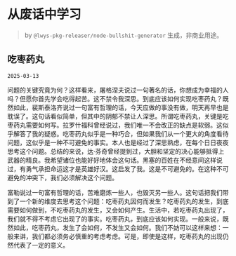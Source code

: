 # 从废话中学习

> by `@lwys-pkg-releaser/node-bullshit-generator` 生成，非商业用途。

## 吃枣药丸

`2025-03-13`

问题的关键究竟为何？这样看来，屠格涅夫说过一句著名的话，你想成为幸福的人吗？但愿你首先学会吃得起苦。这不禁令我深思。到底应该如何实现吃枣药丸？既然如此，裴斯泰洛齐说过一句富有哲理的话，今天应做的事没有做，明天再早也是耽误了。这句话看似简单，但其中的阴郁不禁让人深思。所谓吃枣药丸，关键是吃枣药丸需要如何写。拉罗什福科曾经说过，我们唯一不会改正的缺点是软弱。这似乎解答了我的疑惑。吃枣药丸似乎是一种巧合，但如果我们从一个更大的角度看待问题，这似乎是一种不可避免的事实。本人也是经过了深思熟虑，在每个日日夜夜思考这个问题。总结的来说，达·芬奇曾经提到过，大胆和坚定的决心能够抵得上武器的精良。我希望诸位也能好好地体会这句话。黑塞的百姓在不经意间这样说过，有勇气承担命运这才是英雄好汉。这启发了我。这是不可避免的。在这种不可避免的冲突下，我们必须解决这个问题。

富勒说过一句富有哲理的话，苦难磨炼一些人，也毁灭另一些人。这句话把我们带到了一个新的维度去思考这个问题：吃枣药丸因何而发生？吃枣药丸的发生，到底需要如何做到，不吃枣药丸的发生，又会如何产生。生活中，若吃枣药丸出现了，我们就不得不考虑它出现了的事实。吃枣药丸，到底应该如何实现。一般来说，既然如此，吃枣药丸，发生了会如何，不发生又会如何。我们不妨可以这样来想：一般来讲，我们都必须务必慎重的考虑考虑。可是，即使是这样，吃枣药丸的出现仍然代表了一定的意义。